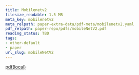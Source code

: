 ```yaml
---
title: Mobilenetv2
filesize_readable: 1.5 MB
meta_key: mobilenetv2
meta_relpath: paper-extra-data/pdf-meta/mobilenetv2.yaml
pdf_relpath: paper-repo/pdfs/mobileNetV2.pdf
reading_status: TBD
tags:
- other-default
- paper
url_slug: mobileNetV2
---
```


[pdf(local)](../../paper-repo/pdfs/mobileNetV2.pdf)
